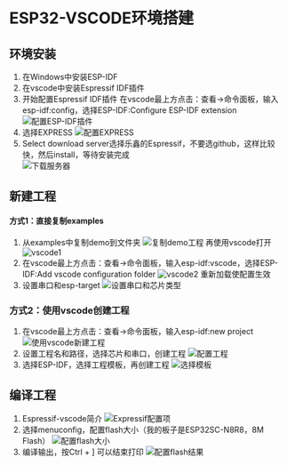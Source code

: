 # ESP32-VSCODE环境搭建  
## 环境安装  
1. 在Windows中安装ESP-IDF
2. 在vscode中安装Espressif IDF插件
3. 开始配置Espressif IDF插件
在vscode最上方点击：查看->命令面板，输入esp-idf:config，选择ESP-IDF:Configure ESP-IDF extension
![配置ESP-IDF插件](https://ding-aliyun.oss-cn-shenzhen.aliyuncs.com/esp32/section1_esp32-config.png)
4. 选择EXPRESS
![配置EXPRESS](https://ding-aliyun.oss-cn-shenzhen.aliyuncs.com/esp32/section1_esp32-express.png)
5. Select download server选择乐鑫的Espressif，不要选github，这样比较快，然后install，等待安装完成   
![下载服务器](https://ding-aliyun.oss-cn-shenzhen.aliyuncs.com/esp32/section1_esp32-download-server.png)

## 新建工程  
#### 方式1：直接复制examples  
1. 从examples中复制demo到文件夹
![复制demo工程](https://ding-aliyun.oss-cn-shenzhen.aliyuncs.com/esp32/section1_esp32-copy-project.png)
再使用vscode打开
![vscode1](https://ding-aliyun.oss-cn-shenzhen.aliyuncs.com/esp32/section1_esp32-copy-project-vscode1.png)
2. 在vscode最上方点击：查看->命令面板，输入esp-idf:vscode，选择ESP-IDF:Add vscode configuration folder
![vscode2](https://ding-aliyun.oss-cn-shenzhen.aliyuncs.com/esp32/section1_esp32-copy-project-vscode2.png)
重新加载使配置生效
3. 设置串口和esp-target
![设置串口和芯片类型](https://ding-aliyun.oss-cn-shenzhen.aliyuncs.com/esp32/section1_esp32-copy-project-vscode3.png)
### 方式2：使用vscode创建工程
1. 在vscode最上方点击：查看->命令面板，输入esp-idf:new project
![使用vscode新建工程](https://ding-aliyun.oss-cn-shenzhen.aliyuncs.com/esp32/section1_esp32-vscode-new-project.png)
2. 设置工程名和路径，选择芯片和串口，创建工程
![配置工程](https://ding-aliyun.oss-cn-shenzhen.aliyuncs.com/esp32/section1_esp32-vscode-set-project.png)
3. 选择ESP-IDF，选择工程模板，再创建工程
![选择模板](https://ding-aliyun.oss-cn-shenzhen.aliyuncs.com/esp32/section1_esp32-vscode-set-project-2.png)

## 编译工程  
1. Espressif-vscode简介
![Expressif配置项](https://ding-aliyun.oss-cn-shenzhen.aliyuncs.com/esp32/section1_esp32-vscode-project-introduce.png)
2. 选择menuconfig，配置flash大小（我的板子是ESP32SC-N8R8，8M Flash）
![配置flash大小](https://ding-aliyun.oss-cn-shenzhen.aliyuncs.com/esp32/section1_esp32-menuconfig-flashsize.png)
3. 编译输出，按Ctrl + ] 可以结束打印
![配置flash结果](https://ding-aliyun.oss-cn-shenzhen.aliyuncs.com/esp32/section1_esp32-menuconfig-flashsize2.png)
